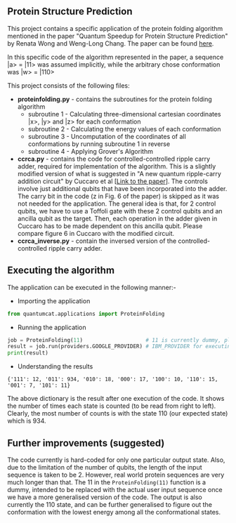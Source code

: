 ## Protein Structure Prediction
This project contains a specific application of the protein folding algorithm mentioned in the paper "Quantum Speedup for Protein Structure Prediction" by Renata Wong and Weng-Long Chang. The paper can be found [here](https://pubmed.ncbi.nlm.nih.gov/33690123/).

In this specific code of the algorithm represented in the paper, a sequence |a> = |11> was assumed implicitly, while the arbitrary chose conformation was |w> = |110>

This project consists of the following files:
* **proteinfolding.py** - contains the subroutines for the protein folding algorithm
    - subroutine 1 - Calculating three-dimensional cartesian coordinates |x>, |y> and |z> for each conformation
    - subroutine 2 - Calculating the energy values of each conformation
    - subroutine 3 - Uncomputation of the coordinates of all conformations by running subroutine 1 in reverse
    - subroutine 4 - Applying Grover's Algorithm
* **ccrca.py** - contains the code for controlled-controlled ripple carry adder, required for implementation of the algorithm. This is a slightly modified version of what is suggested in "A new quantum ripple-carry addition circuit" by Cuccaro et al [[Link to the paper](https://arxiv.org/abs/quant-ph/0410184)]. The controls involve just additional qubits that have been incorporated into the adder. The carry bit in the code (z in Fig. 6 of the paper) is skipped as it was not needed for the application. The general idea is that, for 2 control qubits, we have to use a Toffoli gate with these 2 control qubits and an ancilla qubit as the target. Then, each operation in the adder given in Cuccaro has to be made dependent on this ancilla qubit. Please compare figure 6 in Cuccaro with the modified circuit.
* **ccrca_inverse.py** - contain the inversed version of the controlled-controlled ripple carry adder.

## Executing the algorithm
The application can be executed in the following manner:-

- Importing the application
```python
from quantumcat.applications import ProteinFolding
```

- Running the application
```python
job = ProteinFolding(11)                    # 11 is currently dummy, placed parameter for future improvements on code
result = job.run(providers.GOOGLE_PROVIDER) # IBM_PROVIDER for executing the file using IBM
print(result)
```
- Understanding the results
```
{'111': 12, '011': 934, '010': 18, '000': 17, '100': 10, '110': 15, '001': 7, '101': 11}
```
    
The above dictionary is the result after one execution of the code. It shows the number of times each state is counted (to be read from right to left). Clearly, the most number of counts is with the state 110 (our expected state) which is 934.

## Further improvements (suggested)
The code currently is hard-coded for only one particular output state. Also, due to the limitation of the number of qubits, the length of the input sequence is taken to be 2. However, real world protein sequences are very much longer than that. The 11 in the ```ProteinFolding(11)``` function is a dummy, intended to be replaced with the actual user input sequence once we have a more generalised version of the code. The output is also currently the 110 state, and can be further generalised to figure out the conformation with the lowest energy among all the conformational states.